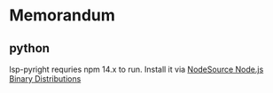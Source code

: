 # Memorandum

## python 

lsp-pyright requries npm 14.x to run. Install it via 
[NodeSource Node.js Binary Distributions](https://github.com/nodesource/distributions#debinstall)

